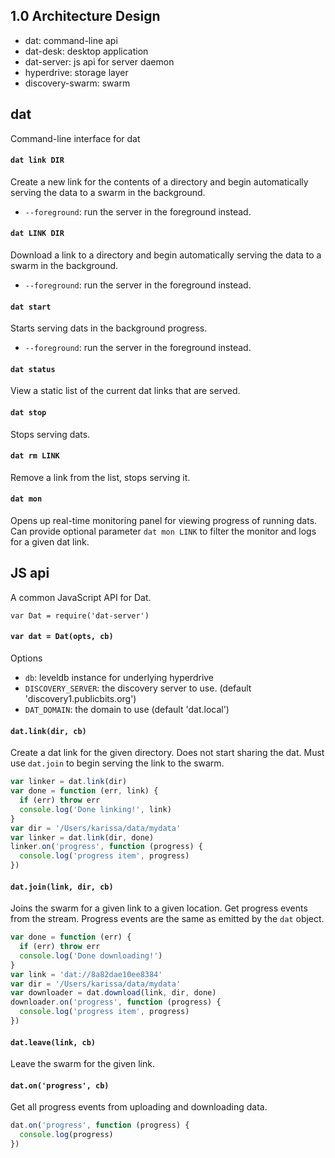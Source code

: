 ## 1.0 Architecture Design


  * dat: command-line api
  * dat-desk: desktop application
  * dat-server: js api for server daemon
  * hyperdrive: storage layer
  * discovery-swarm: swarm


## dat

Command-line interface for dat

#### `dat link DIR`

Create a new link for the contents of a directory and begin automatically serving the data to a swarm in the background.

  * `--foreground`: run the server in the foreground instead.

#### `dat LINK DIR`

Download a link to a directory and begin automatically serving the data to a swarm in the background.

  * `--foreground`: run the server in the foreground instead.

#### `dat start`

Starts serving dats in the background progress.

  * `--foreground`: run the server in the foreground instead.

#### `dat status`

View a static list of the current dat links that are served.

#### `dat stop`

Stops serving dats.

#### `dat rm LINK`

Remove a link from the list, stops serving it.

#### `dat mon`

Opens up real-time monitoring panel for viewing progress of running dats. Can provide optional parameter `dat mon LINK` to filter the monitor and logs for a given dat link.


## JS api

A common JavaScript API for Dat.

```
var Dat = require('dat-server')
```

#### `var dat = Dat(opts, cb)`

Options

  * `db`: leveldb instance for underlying hyperdrive
  * `DISCOVERY_SERVER`: the discovery server to use. (default 'discovery1.publicbits.org')
  * `DAT_DOMAIN`: the domain to use (default 'dat.local')

#### `dat.link(dir, cb)`

Create a dat link for the given directory. Does not start sharing the dat. Must use `dat.join` to begin serving the link to the swarm.

```js
var linker = dat.link(dir)
var done = function (err, link) {
  if (err) throw err
  console.log('Done linking!', link)
}
var dir = '/Users/karissa/data/mydata'
var linker = dat.link(dir, done)
linker.on('progress', function (progress) {
  console.log('progress item', progress)
})
```

#### `dat.join(link, dir, cb)`

Joins the swarm for a given link to a given location. Get progress events from the stream. Progress events are the same as emitted by the `dat` object.

```js
var done = function (err) {
  if (err) throw err
  console.log('Done downloading!')
}
var link = 'dat://8a82dae10ee8384'
var dir = '/Users/karissa/data/mydata'
var downloader = dat.download(link, dir, done)
downloader.on('progress', function (progress) {
  console.log('progress item', progress)
})
```

#### `dat.leave(link, cb)`

Leave the swarm for the given link.

#### `dat.on('progress', cb)`

Get all progress events from uploading and downloading data.

```js
dat.on('progress', function (progress) {
  console.log(progress)
})
```
